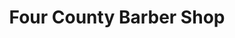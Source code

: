 ---
title: "Four County Barber Shop"
url: /mount-airy/four-county-barber-shop/
shop: hairdresser
---